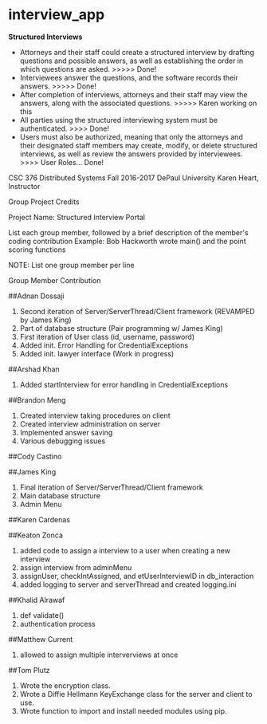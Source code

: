 # interview_app

**Structured Interviews**

* Attorneys and their staff could create a structured interview by drafting questions and possible answers, as well as establishing the order in which questions are asked. >>>>> Done!
* Interviewees answer the questions, and the software records their answers. >>>>> Done!
* After completion of interviews, attorneys and their staff may view the answers, along with the associated questions. >>>>> Karen working on this
* All parties using the structured interviewing system must be authenticated.   >>>> Done!
* Users must also be authorized, meaning that only the attorneys and their designated staff members may create, modify, or delete structured interviews, as well as review the answers provided by interviewees. >>>> User Roles... Done!

CSC 376 Distributed Systems
Fall 2016-2017
DePaul University
Karen Heart, Instructor

Group Project Credits

Project Name: Structured Interview Portal

List each group member, followed by a brief description of 
the member's coding contribution
Example: 
Bob Hackworth    wrote main() and the point scoring functions
 
NOTE:  List one group member per line
 
Group Member		  Contribution

##Adnan Dossaji
1. Second iteration of Server/ServerThread/Client framework (REVAMPED by James King)
2. Part of database structure (Pair programming w/ James King)
3. First iteration of User class (id, username, password)
4. Added init. Error Handling for CredentialExceptions
5. Added init. lawyer interface (Work in progress)

##Arshad Khan
1. Added startInterview for error handling in CredentialExceptions

##Brandon Meng
1. Created interview taking procedures on client
2. Created interview administration on server
3. Implemented answer saving
4. Various debugging issues

##Cody Castino

##James King
1. Final iteration of Server/ServerThread/Client framework
2. Main database structure
3. Admin Menu

##Karen Cardenas

##Keaton Zonca
1. added code to assign a interview to a user when creating a new interview
2. assign interview from adminMenu
2. assignUser, checkIntAssigned, and  etUserInterviewID in db_interaction
3. added logging to server and serverThread and created logging.ini

##Khalid Alrawaf
1. def validate()
2. authentication process

##Matthew Current
1. allowed to assign multiple interverviews at once

##Tom Plutz
1. Wrote the encryption class.
2. Wrote a Diffie Hellmann KeyExchange class for the server and client to use.
3. Wrote function to import and install needed modules using pip.
